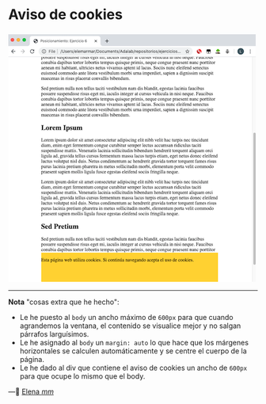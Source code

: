 # Aviso de cookies

### 

![image-20200527210719020](img/image-20200527210719020.png)

---



**Nota** "cosas extra que he hecho":

- Le he puesto al `body` un ancho máximo de `600px` para que cuando agrandemos la ventana, el contenido se visualice mejor y no salgan párrafos larguísimos. 
- Le he asignado al `body` un `margin: auto` lo que hace que los márgenes horizontales se calculen automáticamente y se centre el cuerpo de la página.
- Le he dado al div que contiene el aviso de cookies un ancho de `600px` para que ocupe lo mismo que el body.

—🦊 [Elena *mm*](https://github.com/elemarmar) 